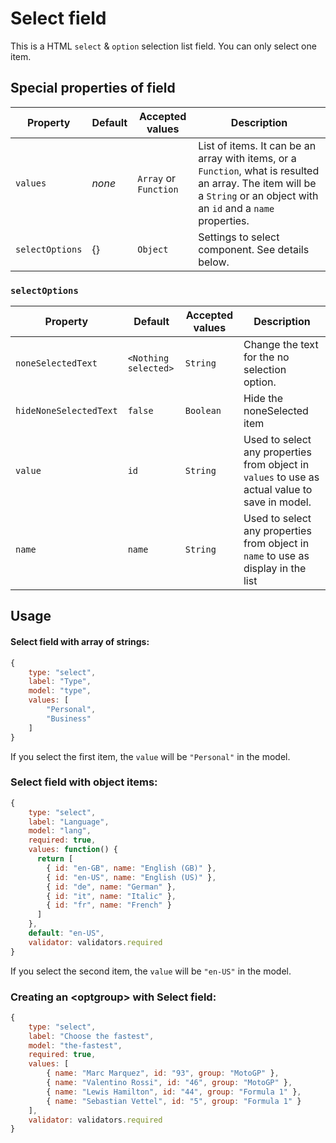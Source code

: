 # Select field

This is a HTML `select` & `option` selection list field. You can only select one item.

## Special properties of field

| Property | Default | Accepted values | Description |
| --- | --- | --- | --- |
| `values` | _none_ | `Array` or `Function` | List of items. It can be an array with items, or a `Function`, what is resulted an array. The item will be a `String` or an object with an `id` and a `name` properties. |
| `selectOptions` | {} | `Object` | Settings to select component. See details below. |

### `selectOptions`

| Property | Default | Accepted values | Description |
| --- | --- | --- | --- |
| `noneSelectedText` | `<Nothing selected>` | `String` | Change the text for the no selection option. |
| `hideNoneSelectedText` | `false` | `Boolean` | Hide the noneSelected item |
| `value` | `id` | `String` | Used to select any properties from object in `values` to use as actual value to save in model. |
| `name` | `name` | `String` | Used to select any properties from object in `name` to use as display in the list |



## Usage

#### Select field with array of strings:

```js
{
    type: "select",
    label: "Type",
    model: "type",
    values: [
        "Personal",
        "Business"
    ]
}
```

If you select the first item, the `value` will be `"Personal"` in the model.

### Select field with object items:

```js
{
    type: "select",
    label: "Language",
    model: "lang",
    required: true,
    values: function() {
      return [
        { id: "en-GB", name: "English (GB)" },
        { id: "en-US", name: "English (US)" },
        { id: "de", name: "German" },
        { id: "it", name: "Italic" },
        { id: "fr", name: "French" }
      ]
    },
    default: "en-US",
    validator: validators.required
}
```

If you select the second item, the `value` will be `"en-US"` in the model.

### Creating an \<optgroup\> with Select field:

```js
{
    type: "select",
    label: "Choose the fastest",
    model: "the-fastest",
    required: true,
    values: [
        { name: "Marc Marquez", id: "93", group: "MotoGP" },
        { name: "Valentino Rossi", id: "46", group: "MotoGP" },
        { name: "Lewis Hamilton", id: "44", group: "Formula 1" },
        { name: "Sebastian Vettel", id: "5", group: "Formula 1" }
    ],
    validator: validators.required
}
```
